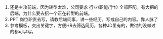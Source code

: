 1. 还是主攻前端，因为转型太难，公司要求 行业/职能/学位 全部匹配。有大把的后端，为什么要去招一个正在转型的前端。
2. PPT 岗位职责去写，请教后端同事，讲一些经历，写成自己的内容。靠人脉了
3. 参考模板，突出关键字，方便HR去筛选简历，各种JD里有的，做过的没做过的都可以写。
